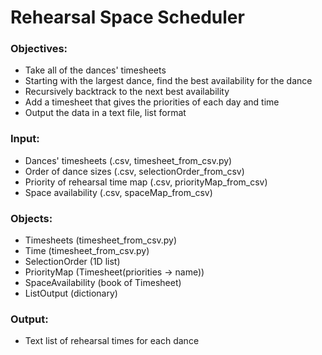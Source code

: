 # Rehearsal Space Scheduler

### Objectives:
- Take all of the dances' timesheets
- Starting with the largest dance, find the best availability for the dance
- Recursively backtrack to the next best availability
- Add a timesheet that gives the priorities of each day and time
- Output the data in a text file, list format

### Input:
- Dances' timesheets (.csv, timesheet_from_csv.py)
- Order of dance sizes (.csv, selectionOrder_from_csv)
- Priority of rehearsal time map (.csv, priorityMap_from_csv)
- Space availability (.csv, spaceMap_from_csv)
  
### Objects:
- Timesheets (timesheet_from_csv.py)
- Time (timesheet_from_csv.py)
- SelectionOrder (1D list)
- PriorityMap (Timesheet(priorities -> name))
- SpaceAvailability (book of Timesheet)    
- ListOutput (dictionary)

### Output:
- Text list of rehearsal times for each dance
